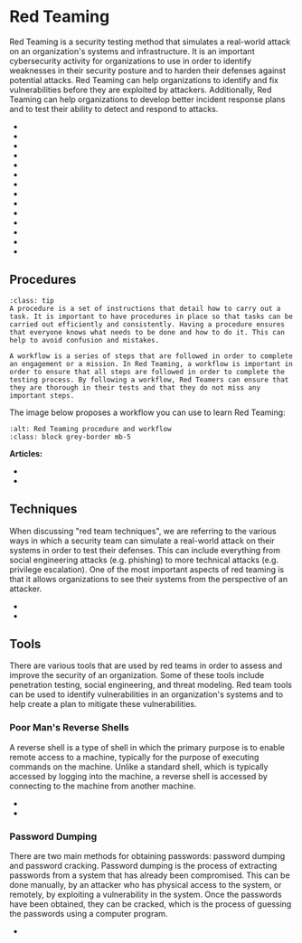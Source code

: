 # Red Teaming

Red Teaming is a security testing method that simulates a real-world attack on an organization's systems and infrastructure. It is an important cybersecurity activity for organizations to use in order to identify weaknesses in their security posture and to harden their defenses against potential attacks. Red Teaming can help organizations to identify and fix vulnerabilities before they are exploited by attackers. Additionally, Red Teaming can help organizations to develop better incident response plans and to test their ability to detect and respond to attacks.

* [](why-do-we-red-team)
* [](a-simple-introduction-to-red-blue-and-purple-teaming)
* [](what-is-the-right-mindset-for-red-teaming)
* [](designing-threat-emulation-scenarios)
* [](the-importance-of-freedom-of-movement-when-running-red-team-exercises)
* [](how-can-cisos-make-sense-of-cyber-red-team-results)
* [](the-business-case-against-red-teaming)
* [](can-red-teaming-exercises-be-automated)
* [](what-is-the-ooda-loop-and-why-is-it-relevant-to-red-teaming)
* [](introduction-to-red-team-tools-and-techniques)
* [](choosing-a-command-and-control-infrastructure)
* [](top-reasons-why-red-teamers-should-know-how-to-write-their-own-custom-tools)
* [](using-the-cyber-kill-chain-and-the-mitre-matrix-for-red-team-operations)
* [](what-is-the-difference-between-red-teaming-penetration-testing-and-vulnerability-assessments)

## Procedures

```{admonition} What is a procedure and a workflow and why are they important?
:class: tip
A procedure is a set of instructions that detail how to carry out a task. It is important to have procedures in place so that tasks can be carried out efficiently and consistently. Having a procedure ensures that everyone knows what needs to be done and how to do it. This can help to avoid confusion and mistakes.

A workflow is a series of steps that are followed in order to complete an engagement or a mission. In Red Teaming, a workflow is important in order to ensure that all steps are followed in order to complete the testing process. By following a workflow, Red Teamers can ensure that they are thorough in their tests and that they do not miss any important steps. 
```

The image below proposes a workflow you can use to learn Red Teaming:

```{thumbnail} ../images/procedures/red-teaming.svg
:alt: Red Teaming procedure and workflow
:class: block grey-border mb-5
```

**Articles:**

* [](designing-realistic-cyber-threat-emulations)
* [](key-metrics-to-measure-the-success-of-a-red-team-exercise)

## Techniques

When discussing "red team techniques", we are referring to the various ways in which a security team can simulate a real-world attack on their systems in order to test their defenses. This can include everything from social engineering attacks (e.g. phishing) to more technical attacks (e.g. privilege escalation). One of the most important aspects of red teaming is that it allows organizations to see their systems from the perspective of an attacker.

* [](ntfs-data-stream-manipulation)
* [](data-exfiltration-with-the-help-of-linux-binaries)

## Tools

There are various tools that are used by red teams in order to assess and improve the security of an organization. Some of these tools include penetration testing, social engineering, and threat modeling. Red team tools can be used to identify vulnerabilities in an organization's systems and to help create a plan to mitigate these vulnerabilities.

### Poor Man's Reverse Shells

A reverse shell is a type of shell in which the primary purpose is to enable remote access to a machine, typically for the purpose of executing commands on the machine. Unlike a standard shell, which is typically accessed by logging into the machine, a reverse shell is accessed by connecting to the machine from another machine.

* [](perform-remote-code-execution-with-the-use-of-reverse-shells)
* [](using-netcat-as-a-reverse-shell)

### Password Dumping

There are two main methods for obtaining passwords: password dumping and password cracking. Password dumping is the process of extracting passwords from a system that has already been compromised. This can be done manually, by an attacker who has physical access to the system, or remotely, by exploiting a vulnerability in the system. Once the passwords have been obtained, they can be cracked, which is the process of guessing the passwords using a computer program.

* [](password-grabbing-dump-and-crack-sam-hashes)
